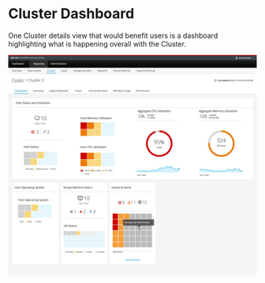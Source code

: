 # Cluster Dashboard

One Cluster details view that would benefit users is a dashboard highlighting what is happening overall with the Cluster.  

![clusterdashboard](img/cluster-dashboard.jpg)
